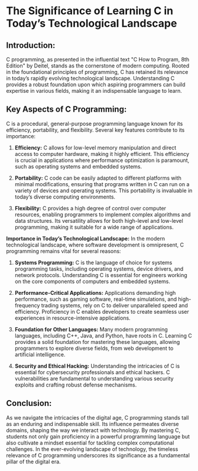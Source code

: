 # **The Significance of Learning C in Today’s Technological Landscape**

## **Introduction**:
C programming, as presented in the influential text "C How to Program, 8th Edition" by Deitel, stands as the cornerstone of modern computing. Rooted in the foundational principles of programming, C has retained its relevance in today’s rapidly evolving technological landscape. Understanding C provides a robust foundation upon which aspiring programmers can build expertise in various fields, making it an indispensable language to learn.

## **Key Aspects of C Programming:**
C is a procedural, general-purpose programming language known for its efficiency, portability, and flexibility. Several key features contribute to its importance:

1. **Efficiency:** C allows for low-level memory manipulation and direct access to computer hardware, making it highly efficient. This efficiency is crucial in applications where performance optimization is paramount, such as operating systems and embedded systems.

2. **Portability:** C code can be easily adapted to different platforms with minimal modifications, ensuring that programs written in C can run on a variety of devices and operating systems. This portability is invaluable in today’s diverse computing environments.

3. **Flexibility:** C provides a high degree of control over computer resources, enabling programmers to implement complex algorithms and data structures. Its versatility allows for both high-level and low-level programming, making it suitable for a wide range of applications.

**Importance in Today’s Technological Landscape:**
In the modern technological landscape, where software development is omnipresent, C programming remains vital for several reasons:

1. **Systems Programming:** C is the language of choice for systems programming tasks, including operating systems, device drivers, and network protocols. Understanding C is essential for engineers working on the core components of computers and embedded systems.

2. **Performance-Critical Applications:** Applications demanding high performance, such as gaming software, real-time simulations, and high-frequency trading systems, rely on C to deliver unparalleled speed and efficiency. Proficiency in C enables developers to create seamless user experiences in resource-intensive applications.

3. **Foundation for Other Languages:** Many modern programming languages, including C++, Java, and Python, have roots in C. Learning C provides a solid foundation for mastering these languages, allowing programmers to explore diverse fields, from web development to artificial intelligence.

4. **Security and Ethical Hacking:** Understanding the intricacies of C is essential for cybersecurity professionals and ethical hackers. C vulnerabilities are fundamental to understanding various security exploits and crafting robust defense mechanisms.

## **Conclusion:**
As we navigate the intricacies of the digital age, C programming stands tall as an enduring and indispensable skill. Its influence permeates diverse domains, shaping the way we interact with technology. By mastering C, students not only gain proficiency in a powerful programming language but also cultivate a mindset essential for tackling complex computational challenges. In the ever-evolving landscape of technology, the timeless relevance of C programming underscores its significance as a fundamental pillar of the digital era.
